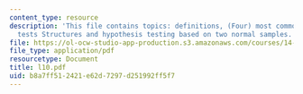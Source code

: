 ```yaml
---
content_type: resource
description: 'This file contains topics: definitions, (Four) most common hypothesis
  tests Structures and hypothesis testing based on two normal samples.'
file: https://ol-ocw-studio-app-production.s3.amazonaws.com/courses/14-30-introduction-to-statistical-method-in-economics-spring-2006/b8a7ff512421e62d7297d251992ff5f7_l10.pdf
file_type: application/pdf
resourcetype: Document
title: l10.pdf
uid: b8a7ff51-2421-e62d-7297-d251992ff5f7
---
```

